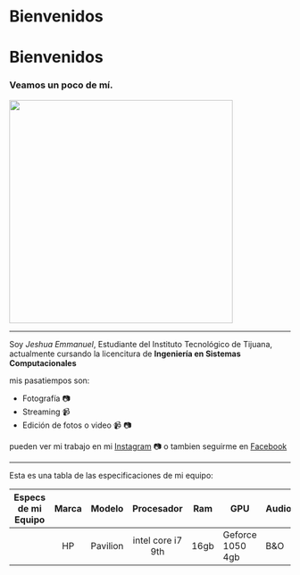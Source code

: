 # Bienvenidos
# Bienvenidos

### Veamos un poco de mí.
<img src="https://user-images.githubusercontent.com/71353800/94346761-a3dc3c00-ffe3-11ea-9c9e-87f7a69c689f.jpg" data-canonical-src="https://gyazo.com/eb5c5741b6a9a16c692170a41a49c858.png" width="400" height="400"/>

_ _ _
Soy *Jeshua Emmanuel*, Estudiante del Instituto Tecnológico de Tijuana, actualmente cursando la licencitura de **Ingeniería en Sistemas Computacionales**

mis pasatiempos son:

- Fotografía 📷
- Streaming 📹
- Edición de fotos o video 📹 📷

pueden ver mi trabajo en mi [Instagram] 📷
o tambien seguirme en [Facebook]
- - -


Esta es una tabla de las especificaciones de mi equipo:

| Especs de mi Equipo | Marca |  Modelo  |     Procesador    |  Ram | GPU              | Audio |
|---------------------|:-----:|:--------:|:-----------------:|:----:|------------------|-------|
|                     |   HP  | Pavilion | intel core i7 9th | 16gb | Geforce 1050 4gb | B&O   |



[Instagram]: https://www.instagram.com/jeshua_e/
[Facebook]: https://www.facebook.com/jeshuaemanuel.garciarosas
